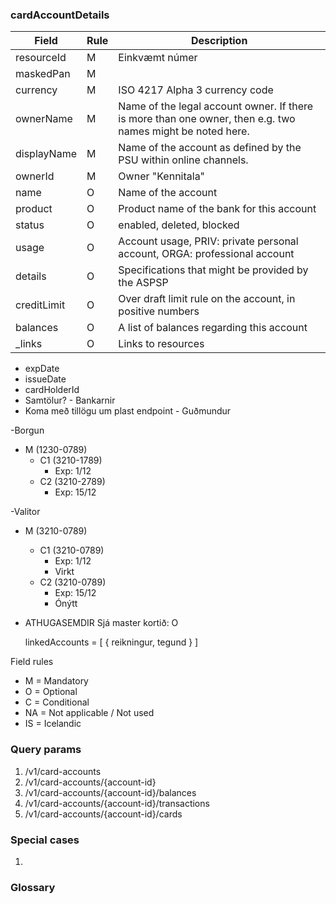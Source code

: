 ### cardAccountDetails


| Field             | Rule  | Description                                               |
| ----------------- | ----- | --------------------------------------------------------- |
| resourceId        | M     | Einkvæmt númer                                            |
| maskedPan         | M     |                                                           |
| currency          | M     | ISO 4217 Alpha 3 currency code                            |
| ownerName         | M     | Name of the legal account owner. If there is more than one owner, then e.g. two names might be noted here. |
| displayName       | M     | Name of the account as defined by the PSU within online channels. |
| ownerId           | M     | Owner "Kennitala"                                         |
| name              | O     | Name of the account                                       |
| product           | O     | Product name of the bank for this account                 |
| status            | O     | enabled, deleted, blocked                                 |
| usage             | O     | Account usage, PRIV: private personal account, ORGA: professional account |
| details           | O     | Specifications that might be provided by the ASPSP        |
| creditLimit       | O     | Over draft limit rule on the account, in positive numbers |
| balances          | O     | A list of balances regarding this account                 |
| _links            | O     | Links to resources                                        |


- expDate
- issueDate
- cardHolderId
- Samtölur? - Bankarnir
- Koma með tillögu um plast endpoint - Guðmundur


-Borgun
- M (1230-0789)
  - C1 (3210-1789)
    - Exp: 1/12
  - C2 (3210-2789)
    - Exp: 15/12
  
-Valitor
- M (3210-0789)
  - C1 (3210-0789)
    - Exp: 1/12
    - Virkt
  - C2 (3210-0789)
    - Exp: 15/12
    - Ónýtt
 


- ATHUGASEMDIR
  Sjá master kortið: O
  
  linkedAccounts = [
    {
        reikningur,
        tegund
    }
  ]


Field rules
* M = Mandatory
* O = Optional
* C = Conditional
* NA = Not applicable / Not used
* IS = Icelandic 

### Query params
1. /v1/card-accounts
2. /v1/card-accounts/{account-id}
3. /v1/card-accounts/{account-id}/balances
4. /v1/card-accounts/{account-id}/transactions
5. /v1/card-accounts/{account-id}/cards



### Special cases

1. 

### Glossary
